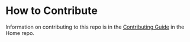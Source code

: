 How to Contribute
======
Information on contributing to this repo is in the [Contributing Guide](https://github.com/AndcultureCode/AndcultureCode/blob/master/CONTRIBUTING.md) in the Home repo.